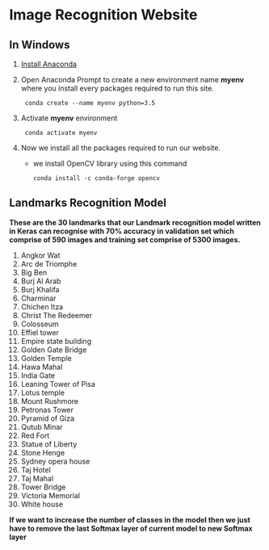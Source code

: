 # Image Recognition Website


## In Windows 
1. [Install Anaconda ](https://docs.anaconda.com/anaconda/install/)
2. Open Anaconda Prompt to create a new environment name **myenv** where you install every packages required to run this site.

        conda create --name myenv python=3.5
3. Activate **myenv** environment

        conda activate myenv
        
       
        
4. Now we install all the packages required to run our website.
   - we install OpenCV library using this command
   
         conda install -c conda-forge opencv


## Landmarks Recognition Model


**These are the 30 landmarks that our Landmark recognition model written in Keras can recognise with 70% accuracy in validation set which comprise of 590 images and training set comprise of 5300 images.**

1. Angkor Wat
2. Arc de Triomphe
3. Big Ben
4. Burj Al Arab
5. Burj Khalifa
6. Charminar
7. Chichen Itza
8. Christ The Redeemer
9. Colosseum
10. Effiel tower
11. Empire state building
12. Golden Gate Bridge
13. Golden Temple
14. Hawa Mahal
15. India Gate
16. Leaning Tower of Pisa
17. Lotus temple
18. Mount Rushmore
19. Petronas Tower
20. Pyramid of Giza
21. Qutub Minar
22. Red Fort
23. Statue of Liberty
24. Stone Henge
25. Sydney opera house
26. Taj Hotel
27. Taj Mahal
28. Tower Bridge
29. Victoria Memorial
30. White house

**If we want to increase the number of classes in the model then we just have to remove the last Softmax layer of current model to new Softmax layer**

